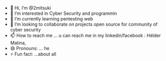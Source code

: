 - 👋 Hi, I’m @2mitsuki
- 👀 I’m interested in Cyber Security and programmin
- 🌱 I’m currently learning pentesting web   
- 💞️ I’m looking to collaborate on projects open source for community of cyber security
- 📫 How to reach me ... u can reach me in my linkedin/facebook : Hélder Matina, 
- 😄 Pronouns: ... he
- ⚡ Fun fact: ...about all

<!---
2mitsuki/2mitsuki is a ✨ special ✨ repository because its `README.md` (this file) appears on your GitHub profile.
You can click the Preview link to take a look at your changes.
--->
